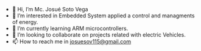 - 👋 Hi, I’m Mc. Josué Soto Vega
- 👀 I’m interested in Embedded System applied a control and managments of energy.
- 🌱 I’m currently learning ARM microcontrollers.
- 💞️ I’m looking to collaborate on projects related with electric Vehicles. 
- 📫 How to reach me in josuesov115@gmail.com

<!---
Josuesov/Josuesov is a ✨ special ✨ repository because its `README.md` (this file) appears on your GitHub profile.
You can click the Preview link to take a look at your changes.
--->
